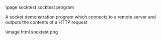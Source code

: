 \page socktest socktest program

A socket demonstration program which connects to a remote server and outputs the contents of a HTTP request

\image html socktest.png

